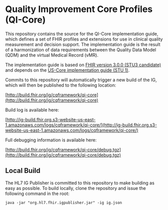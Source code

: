 
# Quality Improvement Core Profiles (QI-Core)
This repository contains the source for the QI-Core implementation guide, which defines a set of FHIR profiles and extensions for use in clinical quality measurement and decision support. The implementation guide is the result of a harmonization of data requirements between the Quality Data Model (QDM) and the virtual Medical Record (vMR).

The implementation guide is based on [FHIR version 3.0.0 (STU3 candidate)](http://hl7.org/fhir/STU3/index.html) and depends on the [US-Core implementation guide (STU 1)](http://hl7.org/fhir/us/core/STU1/index.html).

Commits to this repository will automatically trigger a new build of the IG, which will then be published to the following location:

[http://build.fhir.org/ig/cqframework/qi-core](http://build.fhir.org/ig/cqframework/qi-core)

Build log is available here:

[http://ig-build.fhir.org.s3-website-us-east-1.amazonaws.com/logs/cqframework/qi-core/](http://ig-build.fhir.org.s3-website-us-east-1.amazonaws.com/logs/cqframework/qi-core/)

Full debugging information is available here:

[http://build.fhir.org/ig/cqframework/qi-core/debug.tgz](http://build.fhir.org/ig/cqframework/qi-core/debug.tgz)

## Local Build

The HL7 IG Publisher is committed to this repository to make building as easy as possible. To build locally, clone the repository and issue the following command in the root:

    java -jar "org.hl7.fhir.igpublisher.jar" -ig ig.json
    
